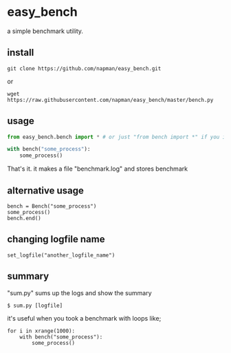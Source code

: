 # easy_bench

a simple benchmark utility. 

## install

```
git clone https://github.com/napman/easy_bench.git
```

or

```shell
wget https://raw.githubusercontent.com/napman/easy_bench/master/bench.py
```

## usage

```python
from easy_bench.bench import * # or just "from bench import *" if you installed with wget.

with bench("some_process"):
	some_process()
```

That's it. it makes a file "benchmark.log" and stores benchmark 

## alternative usage

```
bench = Bench("some_process")
some_process()
bench.end()
```

## changing logfile name

```
set_logfile("another_logfile_name")
```

## summary

"sum.py" sums up the logs and show the summary

```
$ sum.py [logfile]
```

it's useful when you took a benchmark with loops like;

```
for i in xrange(1000):
	with bench("some_process"):
		some_process()
```


